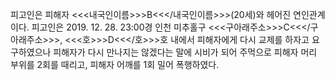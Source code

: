 피고인은 피해자 <<<내국인이름>>>B<<</내국인이름>>>(20세)와 헤어진 연인관계이다.
피고인은 2019. 12. 28. 23:00경 인천 미추홀구 <<<구아래주소>>>C<<</구아래주소>>>, <<<호>>>D<<</호>>>호 내에서 피해자에게 다시 교제를 하자고 요구하였으나 피해자가 다시 만나지는 않겠다는 말에 시비가 되어 주먹으로 피해자 머리 부위를 2회를 때리고, 피해자 어깨를 1회 밀어 폭행하였다.
